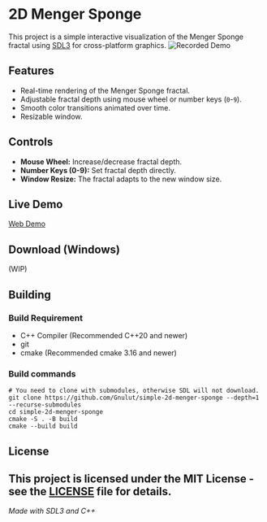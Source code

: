 # 2D Menger Sponge

This project is a simple interactive visualization of the Menger Sponge fractal using [SDL3](https://github.com/libsdl-org/SDL) for cross-platform graphics.
![Recorded Demo](docs/recording.gif)

## Features

- Real-time rendering of the Menger Sponge fractal.
- Adjustable fractal depth using mouse wheel or number keys (`0`-`9`).
- Smooth color transitions animated over time.
- Resizable window.

## Controls

- **Mouse Wheel:** Increase/decrease fractal depth.
- **Number Keys (0-9):** Set fractal depth directly.
- **Window Resize:** The fractal adapts to the new window size.

## Live Demo

[Web Demo](https://gnulut.github.io/simple-2d-menger-sponge/)

## Download (Windows)

(WIP)

## Building
### Build Requirement
- C++ Compiler (Recommended C++20 and newer)
- git
- cmake (Recommended cmake 3.16 and newer)

### Build commands

```shell
# You need to clone with submodules, otherwise SDL will not download.
git clone https://github.com/Gnulut/simple-2d-menger-sponge --depth=1 --recurse-submodules
cd simple-2d-menger-sponge
cmake -S . -B build
cmake --build build
```

## License

This project is licensed under the MIT License - see the [LICENSE](LICENSE) file for details.
---

*Made with SDL3 and C++*